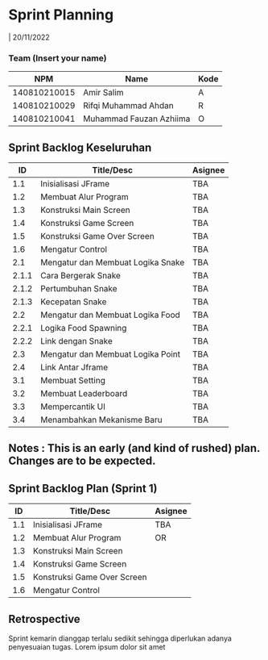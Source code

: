 # Sprint Planning 
| 20/11/2022

### Team (Insert your name)
| NPM           | Name                    | Kode| 
| ------------- |-------------------------|-----|
| 140810210015  | Amir Salim              | A   |
| 140810210029  | Rifqi Muhammad Ahdan    | R   |
| 140810210041  | Muhammad Fauzan Azhiima | O   |

## Sprint Backlog Keseluruhan 
| ID    | Title/Desc | Asignee | 
|-------|------------|---------|
| 1.1   | Inisialisasi JFrame | TBA | 
| 1.2   | Membuat Alur Program | TBA | 
| 1.3   | Konstruksi Main Screen | TBA | 
| 1.4   | Konstruksi Game Screen | TBA | 
| 1.5   | Konstruksi Game Over Screen | TBA | 
| 1.6   | Mengatur Control | TBA | 
| 2.1   | Mengatur dan Membuat Logika Snake | TBA | 
| 2.1.1 | Cara Bergerak Snake | TBA | 
| 2.1.2 | Pertumbuhan Snake | TBA | 
| 2.1.3 | Kecepatan Snake | TBA | 
| 2.2   | Mengatur dan Membuat Logika Food | TBA | 
| 2.2.1 | Logika Food Spawning | TBA | 
| 2.2.2 | Link dengan Snake | TBA | 
| 2.3   | Mengatur dan Membuat Logika Point | TBA | 
| 2.4   | Link Antar Jframe | TBA | 
| 3.1   | Membuat Setting | TBA | 
| 3.2   | Membuat Leaderboard | TBA | 
| 3.3   | Mempercantik UI | TBA | 
| 3.4   | Menambahkan Mekanisme Baru | TBA | 

## Notes : This is an early (and kind of rushed) plan. Changes are to be expected.


## Sprint Backlog Plan (Sprint 1)
| ID  | Title/Desc | Asignee | 
|-------|------------|---------|
| 1.1   | Inisialisasi JFrame | TBA | 
| 1.2   | Membuat Alur Program | OR | 
| 1.3   | Konstruksi Main Screen |  | 
| 1.4   | Konstruksi Game Screen |  | 
| 1.5   | Konstruksi Game Over Screen |  | 
| 1.6   | Mengatur Control |  | 

## Retrospective 

Sprint kemarin dianggap terlalu sedikit sehingga diperlukan adanya penyesuaian tugas. Lorem ipsum dolor sit amet
